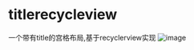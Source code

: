 # titlerecycleview
一个带有title的宫格布局,基于recyclerview实现
![image](https://github.com/weipeng321/titlerecycleview/blob/master/46764372-D271-4B12-BFB3-688FD847181B.png)